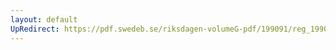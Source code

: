 ```yaml
---
layout: default
UpRedirect: https://pdf.swedeb.se/riksdagen-volumeG-pdf/199091/reg_199091/reg_199091_0544.pdf
---
```

